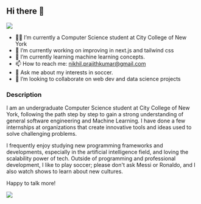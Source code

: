 ## Hi there 👋
![](https://tandsgo.com/wp-content/uploads/2015/03/linkedin-09.jpg)


- ✍🏻 I’m currently a Computer Science student at City College of New York
- 🔭 I’m currently working on improving in next.js and tailwind css
- 🌱 I’m currently learning machine learning concepts.
- 📫 How to reach me: nikhil.prajithkumar@gmail.com
- 💬 Ask me about my interests in soccer.
- 👯 I’m looking to collaborate on web dev and data science projects

### Description
I am an undergraduate Computer Science student at City College of New York, following the path step by step to gain a strong understanding of general software engineering and Machine Learning. I have done a few internships at organizations that create innovative tools and ideas used to solve challenging problems.

I frequently enjoy studying new programming frameworks and developments, especially in the artificial intelligence field, and loving the scalability power of tech. 
Outside of programming and professional development, I like to play soccer; please don't ask Messi or Ronaldo, and I also watch shows to learn about new cultures. 

Happy to talk more!


![](https://komarev.com/ghpvc/?username=NikhilPrajith)
<!--
**NikhilPrajith/NikhilPrajith** is a ✨ _special_ ✨ repository because its `README.md` (this file) appears on your GitHub profile.

Here are some ideas to get you started:

- 🔭 I’m currently working on ...
- 🌱 I’m currently learning ...
- 👯 I’m looking to collaborate on ...
- 🤔 I’m looking for help with ...
- 💬 Ask me about ...
- 📫 How to reach me: ...
- 😄 Pronouns: ...
- ⚡ Fun fact: ...
-->
